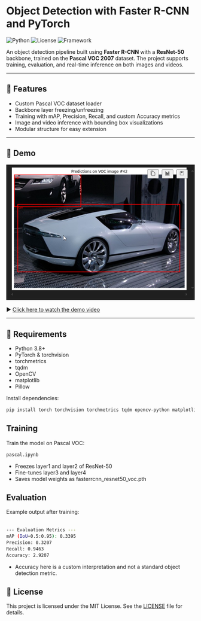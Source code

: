 # Object Detection with Faster R-CNN and PyTorch

![Python](https://img.shields.io/badge/python-3.8+-blue.svg)
![License](https://img.shields.io/badge/license-MIT-green.svg)
![Framework](https://img.shields.io/badge/framework-PyTorch-red)

An object detection pipeline built using **Faster R-CNN** with a **ResNet-50** backbone, trained on the **Pascal VOC 2007** dataset. The project supports training, evaluation, and real-time inference on both images and videos.

---

## 🚀 Features

- Custom Pascal VOC dataset loader
- Backbone layer freezing/unfreezing
- Training with mAP, Precision, Recall, and custom Accuracy metrics
- Image and video inference with bounding box visualizations
- Modular structure for easy extension

---

## 📸 Demo

<div align="center">
  <img src="inference.png" alt="Demo Image" width="600"/>
</div>

▶️ [Click here to watch the demo video](output.mp4)

---

## 🧰 Requirements

- Python 3.8+
- PyTorch & torchvision
- torchmetrics
- tqdm
- OpenCV
- matplotlib
- Pillow

Install dependencies:

```bash
pip install torch torchvision torchmetrics tqdm opencv-python matplotlib pillow
```
## Training

Train the model on Pascal VOC:
```bash
pascal.ipynb
```
- Freezes layer1 and layer2 of ResNet-50
- Fine-tunes layer3 and layer4
- Saves model weights as fasterrcnn_resnet50_voc.pth

## Evaluation

Example output after training:
```bash

--- Evaluation Metrics ---
mAP (IoU=0.5:0.95): 0.3395
Precision: 0.3207
Recall: 0.9463
Accuracy: 2.9207

```
- Accuracy here is a custom interpretation and not a standard object detection metric.

## 📄 License

This project is licensed under the MIT License. See the [LICENSE](LICENSE.txt) file for details.

